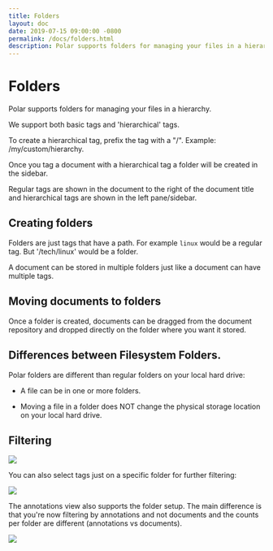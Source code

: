 ```yaml
---
title: Folders
layout: doc
date: 2019-07-15 09:00:00 -0800
permalink: /docs/folders.html
description: Polar supports folders for managing your files in a hierarchy. 
---
```


# Folders

Polar supports folders for managing your files in a hierarchy.

We support both basic tags and 'hierarchical' tags.

To create a hierarchical tag, prefix the tag with a "/". Example: /my/custom/hierarchy.

Once you tag a document with a hierarchical tag a folder will be created in the sidebar. 

Regular tags are shown in the document to the right of the document title and hierarchical tags are shown in the left 
pane/sidebar.

## Creating folders

Folders are just tags that have a path.  For example ```linux``` would be a regular tag.  But '/tech/linux' would be 
a folder.  

A document can be stored in multiple folders just like a document can have multiple tags. 

## Moving documents to folders

Once a folder is created, documents can be dragged from the document repository and dropped directly 
on the folder where you want it stored.

## Differences between Filesystem Folders.

Polar folders are different than regular folders on your local hard drive:

- A file can be in one or more folders.

- Moving a file in a folder does NOT change the physical storage location on your local hard drive.

## Filtering

<img class="img-fluid img-shadow" src="https://i.imgur.com/IahYDAE.png">

You can also select tags just on a specific folder for further filtering:

<img class="img-fluid img-shadow" src="https://i.imgur.com/KBImGeT.png">

The annotations view also supports the folder setup. The main difference is that you're now filtering by annotations
and not documents and the counts per folder are different (annotations vs documents).

<img class="img-fluid img-shadow" src="https://i.imgur.com/BEwHOq6.png">

